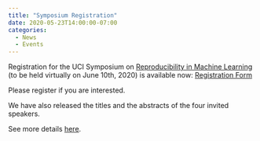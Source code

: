 ```yaml
---
title: "Symposium Registration"
date: 2020-05-23T14:00:00-07:00
categories:
  - News
  - Events
---
```


Registration for the UCI Symposium on [Reproducibility in Machine Learning](/events/reprod-symposium20) (to be held virtually on June 10th, 2020) is available now: [Registration Form](https://forms.gle/rBbvVKQr1rRPDGxe9)

Please register if you are interested.

We have also released the titles and the abstracts of the four invited speakers.

See more details [here](/events/reprod-symposium20).
